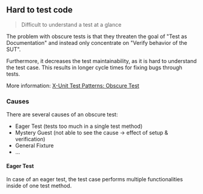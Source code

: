 ## Hard to test code 

> Difficult to understand a test at a glance

The problem with obscure tests is that they threaten the goal of "Test as Documentation" and instead only concentrate on "Verify behavior of the SUT".

Furthermore, it decreases the test maintainability, as it is hard to understand the test case. This results in longer cycle times for fixing bugs through tests.

More information: [X-Unit Test Patterns: Obscure Test](http://xunitpatterns.com/Obscure%20Test.html)


### Causes

There are several causes of an obscure test:

* Eager Test (tests too much in a single test method)
* Mystery Guest (not able to see the cause -> effect of setup & verification)
* General Fixture
* ...


#### Eager Test

In case of an eager test, the test case performs multiple functionalities inside of one test method.
